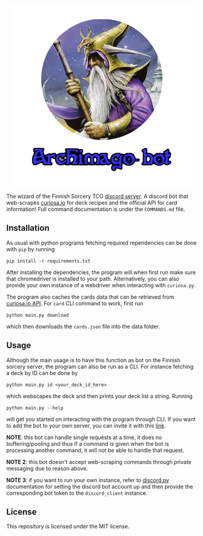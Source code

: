 <p align="center">
  <img src="data/archimago.png" />
</p>

The wizard of the Finnish Sorcery TCG [discord server](https://discord.gg/en3tmeSGGv). A discord bot that web-scrapes [curiosa.io](https://curiosa.io/) for deck recipes and the official API for card information! Full command documentation is under the `COMMANDS.md` file.

## Installation

As usual with python programs fetching required rependencies can be done with `pip` by running

```
pip install -r requirements.txt
```

After installing the dependencies, the program will when first run make sure that chromedriver is installed to your path. Alternatively, you can also provide your own instance of a webdriver when interacting with `curiosa.py`.

The program also caches the cards data that can be retrieved from [curiosa.io API](https://api.sorcerytcg.com/). For `card` CLI command to work, first run

```
python main.py download
```

which then downloads the `cards.json` file into the data folder.

## Usage

Although the main usage is to have this function as bot on the Finnish sorcery server, the program can also be run as a CLI. For instance fetching a deck by ID can be done by

```
python main.py id <your_deck_id_here>
```

which webscapes the deck and then prints your deck list a string. Running

```
python main.py --help
```

will get you started on interacting with the program through CLI. If you want to add the bot to your own server, you can invite it with this [link](https://discord.com/api/oauth2/authorize?client_id=1297139330279669820&permissions=2048&scope=bot%20applications.commands).

**NOTE**: this bot can handle single requests at a time, it does no buffering/pooling and thus if a command is given when the bot is processing another command, it will not be able to handle that request.

**NOTE 2**: this bot doesn't accept web-scraping commands through private messaging due to reason above.

**NOTE 3**: if you want to run your own instance, refer to [discord.py](https://discordpy.readthedocs.io/en/latest/intro.html) documentation for setting the discord bot account up and then provide the corresponding bot token to the `discord_client` instance.

## License

This repository is licensed under the MIT license.

